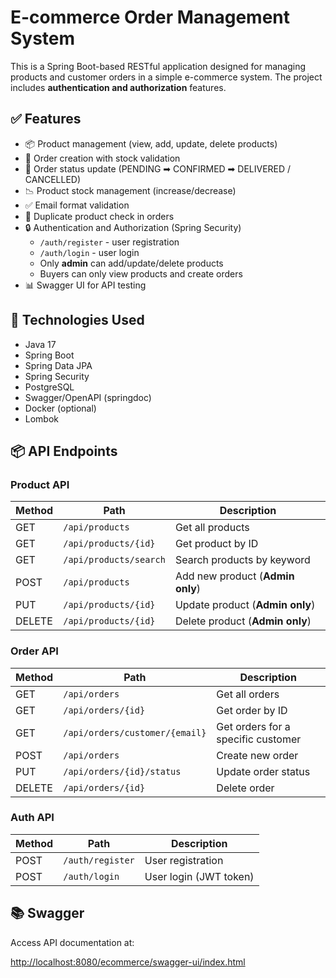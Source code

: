 # E-commerce Order Management System

This is a Spring Boot-based RESTful application designed for managing products and customer orders in a simple e-commerce system. The project includes **authentication and authorization** features.

## ✅ Features

- 📦 Product management (view, add, update, delete products)
- 🛒 Order creation with stock validation
- 🔄 Order status update (PENDING ➡ CONFIRMED ➡ DELIVERED / CANCELLED)
- 📉 Product stock management (increase/decrease)
- ✅ Email format validation
- 🚫 Duplicate product check in orders
- 🔒 Authentication and Authorization (Spring Security)
  - `/auth/register` - user registration
  - `/auth/login` - user login
  - Only **admin** can add/update/delete products
  - Buyers can only view products and create orders
- 📊 Swagger UI for API testing

## 🚀 Technologies Used

- Java 17
- Spring Boot
- Spring Data JPA
- Spring Security
- PostgreSQL
- Swagger/OpenAPI (springdoc)
- Docker (optional)
- Lombok

## 📦 API Endpoints

### Product API

| Method | Path                         | Description                        |
|--------|------------------------------|------------------------------------|
| GET    | `/api/products`              | Get all products                   |
| GET    | `/api/products/{id}`         | Get product by ID                  |
| GET    | `/api/products/search`       | Search products by keyword         |
| POST   | `/api/products`              | Add new product (**Admin only**)   |
| PUT    | `/api/products/{id}`         | Update product (**Admin only**)    |
| DELETE | `/api/products/{id}`         | Delete product (**Admin only**)    |

### Order API

| Method | Path                             | Description                        |
|--------|---------------------------------|------------------------------------|
| GET    | `/api/orders`                    | Get all orders                     |
| GET    | `/api/orders/{id}`               | Get order by ID                    |
| GET    | `/api/orders/customer/{email}`   | Get orders for a specific customer |
| POST   | `/api/orders`                    | Create new order                   |
| PUT    | `/api/orders/{id}/status`        | Update order status                |
| DELETE | `/api/orders/{id}`               | Delete order                       |

### Auth API

| Method | Path              | Description            |
|--------|-----------------|------------------------|
| POST   | `/auth/register` | User registration      |
| POST   | `/auth/login`    | User login (JWT token) |

## 📚 Swagger

Access API documentation at:

[http://localhost:8080/ecommerce/swagger-ui/index.html](http://localhost:8080/ecommerce/swagger-ui/index.html)
